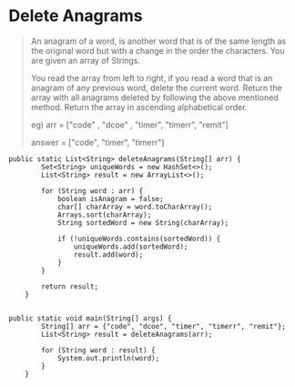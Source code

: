 # Delete Anagrams

> An anagram of a word, is another word that is of the same length as the original word but with a change in the order the characters. You are given an array of Strings.&#x20;
>
> You read the array from left to right, if you read a word that is an anagram of any previous word, delete the current word. Return the array with all anagrams deleted by following the above mentioned method. Return the array in ascending alphabetical order.
>
> eg) arr = \["code" , "dcoe" , "timer", "timerr", "remit"]&#x20;
>
> answer = \["code", "timer", "timerr"]

```
public static List<String> deleteAnagrams(String[] arr) {
        Set<String> uniqueWords = new HashSet<>();
        List<String> result = new ArrayList<>();

        for (String word : arr) {
            boolean isAnagram = false;
            char[] charArray = word.toCharArray();
            Arrays.sort(charArray);
            String sortedWord = new String(charArray);

            if (!uniqueWords.contains(sortedWord)) {
                uniqueWords.add(sortedWord);
                result.add(word);
            }
        }

        return result;
    }
    
    
public static void main(String[] args) {
        String[] arr = {"code", "dcoe", "timer", "timerr", "remit"};
        List<String> result = deleteAnagrams(arr);

        for (String word : result) {
            System.out.println(word);
        }
    }
```

